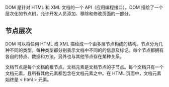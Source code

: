 DOM 是针对 HTML 和 XML 文档的一个 API（应用编程接口）。DOM 描绘了一个层次化的节点树，允许开发人员添加、移除和修改页面的一部分。

## 节点层次

DOM 可以将任何 HTML 或 XML 描绘成一个由多层节点构成的结构。节点分为几种不同的类型，每种类型都分别表示文档中不同的的信息及标记。每个节点都拥有各自的特点、数据和方法，另外也与其他节点存在某种关系。

文档节点是每个文档的根节点。文档元素是文档节点的子节点。每个文档只有一个文档元素，且所有其他元素都包含在文档元素之中。在 HTML 页面中，文档元素始终是 < html > 元素。